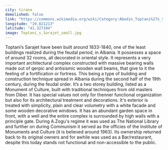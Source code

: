 ```yaml
---
city: tirana
demolished: false
link: "https://commons.wikimedia.org/wiki/Category:Abedin_Toptani%27s_Sarajet"
longitude: "19.821213"
latitude: "41.327104"
image: Toptani_s_Sarajet_small.jpg
---
```

Toptani’s Sarajet have been built around 1833-1840, one of the least buildings realized during the feudal period, in Albania. It possesses a space of around 32 rooms, all decorated in oriental style. It represents a very important architectural complex constructed with massive bearing walls made out of qerpic and antisismic wooden wall beams, that give to it the feeling of a fortification or fortress. This being a type of  building and construction technique spread in Albania during the second half of the 19th century, during the feudal order. It’s a two storey building, listed as a  Monument of Culture, built with traditional techniques from old masters from Diber. It has special values not only for thenner functional organization but also for its architectural treatment and decorations. It's exterior is treated with simplicity, plain and clear volumetry with a white facade and some wooden decorative windows. It has an abundant garden space in front, with a well and the entire complex is surrounded by high walls with a principle gate. During A.Zogu's regime it was used as The National Library and further on during Communism it served as the officies of the Institute of Monuments and Culture (it is believed around 1963).  Its ownership returned back to its original owners and for awhile was used as a Bar/restaurant, despite this today stands not functional and non-accessible to the public.